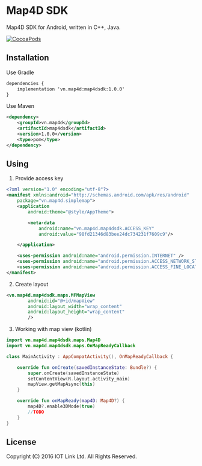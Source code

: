 # Map4D SDK

Map4D SDK for Android, written in C++, Java.

[![CocoaPods](https://map4d.vn/Content/Client/img/Untitled-1_0000_Right-Mockup--phone-demo-copy.png)](https://map4d.vn) 


## Installation

Use Gradle
```xml
dependencies {
    implementation 'vn.map4d:map4dsdk:1.0.0'
}
```
Use Maven
```xml
<dependency>
	<groupId>vn.map4d</groupId>
	<artifactId>map4dsdk</artifactId>
	<version>1.0.0</version>
	<type>pom</type>
</dependency>
```

## Using

1. Provide access key

```xml
<?xml version="1.0" encoding="utf-8"?>
<manifest xmlns:android="http://schemas.android.com/apk/res/android"
    package="vn.map4d.simplemap">
    <application
        android:theme="@style/AppTheme">

        <meta-data
            android:name="vn.map4d.map4dsdk.ACCESS_KEY"
            android:value="98fd21346d83bee24dc734231f7609c9"/>

    </application>

    <uses-permission android:name="android.permission.INTERNET" />
    <uses-permission android:name="android.permission.ACCESS_NETWORK_STATE" />
    <uses-permission android:name="android.permission.ACCESS_FINE_LOCATION" />
</manifest>

```

2. Create layout

```xml
<vn.map4d.map4dsdk.maps.MFMapView
        android:id="@+id/mapView"
        android:layout_width="wrap_content"
        android:layout_height="wrap_content"
        />
```
3. Working with map view (kotlin)

```kotlin
import vn.map4d.map4dsdk.maps.Map4D
import vn.map4d.map4dsdk.maps.OnMapReadyCallback

class MainActivity : AppCompatActivity(), OnMapReadyCallback {

    override fun onCreate(savedInstanceState: Bundle?) {
        super.onCreate(savedInstanceState)
        setContentView(R.layout.activity_main)
        mapView.getMapAsync(this)
    }

    override fun onMapReady(map4D: Map4D?) {
        map4D?.enable3DMode(true)
        //TODO
    }
}
```

License
-------

Copyright (C) 2016 IOT Link Ltd. All Rights Reserved.
